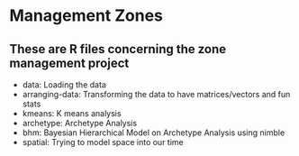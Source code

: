 # Management Zones

## These are R files concerning the zone management project

- data: Loading the data
- arranging-data: Transforming the data to have matrices/vectors and fun stats
- kmeans: K means analysis
- archetype: Archetype Analysis
- bhm: Bayesian Hierarchical Model on Archetype Analysis using nimble
- spatial: Trying to model space into our time
